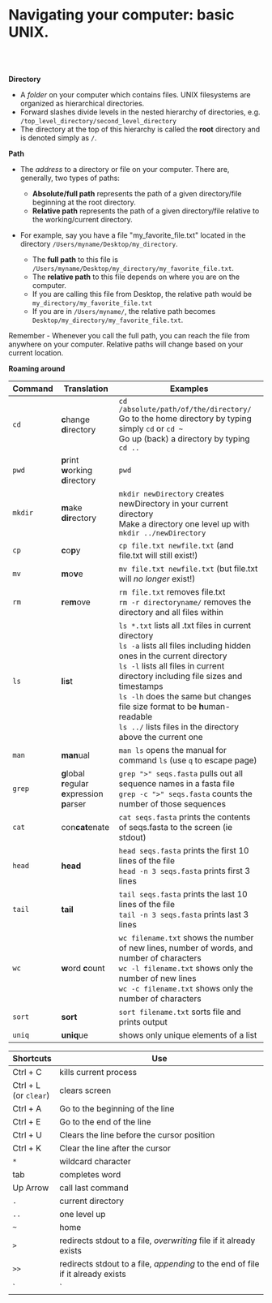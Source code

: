 # Navigating your computer: basic UNIX.
<br><br>

**Directory**
  - A *folder* on your computer which contains files. UNIX filesystems are organized as hierarchical directories. 
  - Forward slashes divide levels in the nested hierarchy of directories, e.g. `/top_level_directory/second_level_directory`
  - The directory at the top of this hierarchy is called the **root** directory and is denoted simply as `/`. 

**Path**
  - The *address* to a directory or file on your computer. There are, generally, two types of paths:
    - **Absolute/full path** represents the path of a given directory/file beginning at the root directory.
    - **Relative path** represents the path of a given directory/file relative to the working/current directory.

  - For example, say you have a file "my\_favorite\_file.txt" located in the directory `/Users/myname/Desktop/my_directory`.
    - The **full path** to this file  is `/Users/myname/Desktop/my_directory/my_favorite_file.txt`.  
    - The **relative path** to this file depends on where you are on the computer. 
     - If you are calling this file from Desktop, the relative path would be `my_directory/my_favorite_file.txt`
     - If you are in `/Users/myname/`, the relative path becomes `Desktop/my_directory/my_favorite_file.txt`.
    
   Remember - Whenever you call the full path, you can reach the file from anywhere on your computer. Relative paths will change based on your current location.

**Roaming around**

Command | Translation | Examples
--------|-------------|---------
`cd` | **c**hange **d**irectory | `cd /absolute/path/of/the/directory/` <br> Go to the home directory by typing simply  `cd` or `cd ~` <br> Go up (back) a directory by typing `cd ..`
`pwd` | **p**rint **w**orking **d**irectory | `pwd`
`mkdir` | **m**ake **dir**ectory | `mkdir newDirectory` creates newDirectory in your current directory <br> Make a directory one level up with `mkdir ../newDirectory`
`cp` | **c**o**p**y | `cp file.txt newfile.txt` (and file.txt will still exist!)
`mv` | **m**o**v**e | `mv file.txt newfile.txt` (but file.txt will *no longer* exist!)
`rm` | **r**e**m**ove | `rm file.txt` removes file.txt <br> `rm -r directoryname/` removes the directory and all files within
`ls` | **l**i**s**t | `ls *.txt` lists all .txt files in current directory <br> `ls -a` lists all files including hidden ones in the current directory <br> `ls -l` lists all files in current directory including file sizes and timestamps <br> `ls -lh` does the same but changes file size format to be **h**uman-readable <br> `ls ../` lists files in the directory above the current one
`man` | **man**ual | `man ls` opens the manual for command `ls` (use `q` to escape page)
`grep` | **g**lobal **r**egular <br> **e**xpression **p**arser |  `grep ">" seqs.fasta` pulls out all sequence names in a fasta file <br> `grep -c ">" seqs.fasta` counts the number of those sequences <br> 
`cat` | con**cat**enate | `cat seqs.fasta` prints the contents of seqs.fasta to the screen (ie stdout)
`head` | **head** | `head seqs.fasta` prints the first 10 lines of the file <br> `head -n 3 seqs.fasta` prints first 3 lines
`tail` | **tail** | `tail seqs.fasta` prints the last 10 lines of the file <br> `tail -n 3 seqs.fasta` prints last 3 lines
`wc` | **w**ord **c**ount | `wc filename.txt` shows the number of new lines, number of words, and number of characters <br> `wc -l filename.txt` shows only the number of new lines <br> `wc -c filename.txt` shows only the number of characters
`sort` | **sort** | `sort filename.txt` sorts file and prints output
`uniq` | **uniq**ue | shows only unique elements of a list

Shortcuts | Use
----------|-----
Ctrl + C | kills current process
Ctrl + L <br> (or `clear`) | clears screen
Ctrl + A | Go to the beginning of the line
Ctrl + E | Go to the end of the line
Ctrl + U | Clears the line before the cursor position
Ctrl + K | Clear the line after the cursor
`*` | wildcard character
tab | completes word
Up Arrow | call last command
`.` | current directory
`..` | one level up 
`~` | home
`>` | redirects stdout to a file, *overwriting* file if it already exists
`>>` | redirects stdout to a file, *appending* to the end of file if it already exists
`|` | redirects stdout to become stdin for next command

